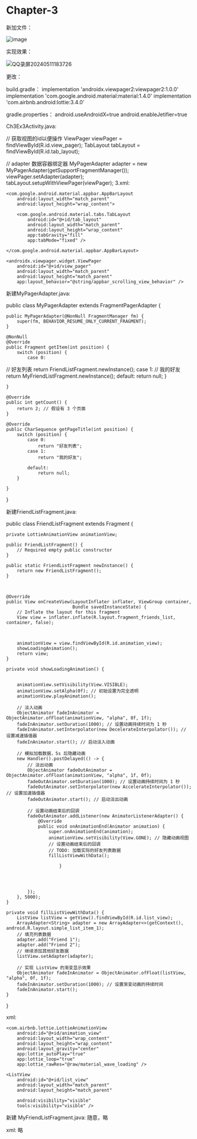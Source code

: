# Chapter-3
新加文件：

![image](https://github.com/longliveassa/Chapter-3/assets/117608033/9f3b1668-07b2-4b26-bc37-e8291ed10f60)

实现效果：

![QQ录屏20240511183726](https://github.com/longliveassa/Chapter-3/assets/117608033/544bfa8e-1f55-4e80-8e55-42e970dedc70)

更改：

build.gradle：
 implementation 'androidx.viewpager2:viewpager2:1.0.0'
 implementation 'com.google.android.material:material:1.4.0'
 implementation 'com.airbnb.android:lottie:3.4.0'
 
gradle.properties：
android.useAndroidX=true
android.enableJetifier=true

Ch3Ex3Activity.java:

//        获取视图的id以便操作
        ViewPager viewPager = findViewById(R.id.view_pager);
        TabLayout tabLayout = findViewById(R.id.tab_layout);

//        adapter 数据容器绑定器
        MyPagerAdapter adapter = new MyPagerAdapter(getSupportFragmentManager());
        viewPager.setAdapter(adapter);
        tabLayout.setupWithViewPager(viewPager);
3.xml:

    <com.google.android.material.appbar.AppBarLayout
        android:layout_width="match_parent"
        android:layout_height="wrap_content">

        <com.google.android.material.tabs.TabLayout
            android:id="@+id/tab_layout"
            android:layout_width="match_parent"
            android:layout_height="wrap_content"
            app:tabGravity="fill"
            app:tabMode="fixed" />

    </com.google.android.material.appbar.AppBarLayout>

    <androidx.viewpager.widget.ViewPager
        android:id="@+id/view_pager"
        android:layout_width="match_parent"
        android:layout_height="match_parent"
        app:layout_behavior="@string/appbar_scrolling_view_behavior" />

新建MyPagerAdapter.java:

public class MyPagerAdapter extends FragmentPagerAdapter {

    public MyPagerAdapter(@NonNull FragmentManager fm) {
        super(fm, BEHAVIOR_RESUME_ONLY_CURRENT_FRAGMENT);
    }

    @NonNull
    @Override
    public Fragment getItem(int position) {
        switch (position) {
            case 0:
//                好友列表
                return FriendListFragment.newInstance();
            case 1:
//                我的好友
                return MyFriendListFragment.newInstance();
            default:
                return null;
        }

    }

    @Override
    public int getCount() {
        return 2; // 假设有 3 个页面
    }

    @Override
    public CharSequence getPageTitle(int position) {
        switch (position) {
            case 0:
                return "好友列表";
            case 1:
                return "我的好友";

            default:
                return null;
        }

    }
}

新建FriendListFragment.java:

public class FriendListFragment extends Fragment {

    private LottieAnimationView animationView;

    public FriendListFragment() {
        // Required empty public constructor
    }

    public static FriendListFragment newInstance() {
        return new FriendListFragment();
    }



    @Override
    public View onCreateView(LayoutInflater inflater, ViewGroup container,
                             Bundle savedInstanceState) {
        // Inflate the layout for this fragment
        View view = inflater.inflate(R.layout.fragment_friends_list, container, false);



        animationView = view.findViewById(R.id.animation_view);
        showLoadingAnimation();
        return view;
    }

    private void showLoadingAnimation() {


        animationView.setVisibility(View.VISIBLE);
        animationView.setAlpha(0f); // 初始设置为完全透明
        animationView.playAnimation();

        // 淡入动画
        ObjectAnimator fadeInAnimator = ObjectAnimator.ofFloat(animationView, "alpha", 0f, 1f);
        fadeInAnimator.setDuration(1000); // 设置动画持续时间为 1 秒
        fadeInAnimator.setInterpolator(new DecelerateInterpolator()); // 设置减速插值器
        fadeInAnimator.start(); // 启动淡入动画

        // 模拟加载数据，5s 后隐藏动画
        new Handler().postDelayed(() -> {
            // 淡出动画
            ObjectAnimator fadeOutAnimator = ObjectAnimator.ofFloat(animationView, "alpha", 1f, 0f);
            fadeOutAnimator.setDuration(1000); // 设置动画持续时间为 1 秒
            fadeOutAnimator.setInterpolator(new AccelerateInterpolator()); // 设置加速插值器
            fadeOutAnimator.start(); // 启动淡出动画

            // 设置动画结束后的回调
            fadeOutAnimator.addListener(new AnimatorListenerAdapter() {
                @Override
                public void onAnimationEnd(Animator animation) {
                    super.onAnimationEnd(animation);
                    animationView.setVisibility(View.GONE); // 隐藏动画视图
                    // 设置动画结束后的回调
                    // TODO: 加载实际的好友列表数据
                    fillListViewWithData();

                        }




            });
        }, 5000);
    }

    private void fillListViewWithData() {
        ListView listView = getView().findViewById(R.id.list_view);
        ArrayAdapter<String> adapter = new ArrayAdapter<>(getContext(), android.R.layout.simple_list_item_1);
        // 填充列表数据
        adapter.add("Friend 1");
        adapter.add("Friend 2");
        // 继续添加其他好友数据
        listView.setAdapter(adapter);

        // 实现 ListView 的渐变显示效果
        ObjectAnimator fadeInAnimator = ObjectAnimator.ofFloat(listView, "alpha", 0f, 1f);
        fadeInAnimator.setDuration(1000); // 设置渐变动画的持续时间
        fadeInAnimator.start();
    }
}

xml:
<FrameLayout xmlns:android="http://schemas.android.com/apk/res/android"
    xmlns:app="http://schemas.android.com/apk/res-auto"
    xmlns:tools="http://schemas.android.com/tools"
    android:layout_width="match_parent"
    android:layout_height="match_parent">

    <com.airbnb.lottie.LottieAnimationView
        android:id="@+id/animation_view"
        android:layout_width="wrap_content"
        android:layout_height="wrap_content"
        android:layout_gravity="center"
        app:lottie_autoPlay="true"
        app:lottie_loop="true"
        app:lottie_rawRes="@raw/material_wave_loading" />

    <ListView
        android:id="@+id/list_view"
        android:layout_width="match_parent"
        android:layout_height="match_parent"

        android:visibility="visible"
        tools:visibility="visible" />


</FrameLayout>

新建 MyFriendListFragment.java:
随意，略

xml:
略
